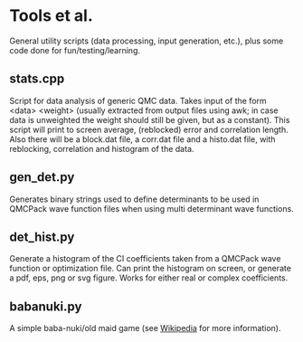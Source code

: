 # Tools et al.
General utility scripts (data processing, input generation, etc.), plus some code done for fun/testing/learning.

## stats.cpp
Script for data analysis of generic QMC data. Takes input of the form \<data\> \<weight\> (usually extracted from output files using awk; in case data is unweighted the weight should still be given, but as a constant). This script will print to screen average, (reblocked) error and correlation length. Also there will be a block.dat file, a corr.dat file and a histo.dat file, with reblocking, correlation and histogram of the data.

## gen\_det.py
Generates binary strings used to define determinants to be used in QMCPack wave function files when using multi determinant wave functions.

## det\_hist.py
Generate a histogram of the CI coefficients taken from a QMCPack wave function or optimization file. Can print the histogram on screen, or generate a pdf, eps, png or svg figure. Works for either real or complex coefficients.

## babanuki.py
A simple baba-nuki/old maid game (see [Wikipedia](https://en.wikipedia.org/wiki/Old_maid_(card_game)) for more information).
